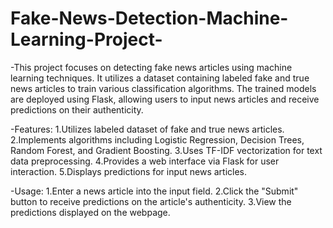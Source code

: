 # Fake-News-Detection-Machine-Learning-Project-
-This project focuses on detecting fake news articles using machine learning techniques. It utilizes a dataset containing labeled fake and true news articles to train various classification algorithms. The trained models are deployed using Flask, allowing users to input news articles and receive predictions on their authenticity.

-Features:
  1.Utilizes labeled dataset of fake and true news articles.
  2.Implements algorithms including Logistic Regression, Decision Trees, Random Forest, and Gradient Boosting.
  3.Uses TF-IDF vectorization for text data preprocessing.
  4.Provides a web interface via Flask for user interaction.
  5.Displays predictions for input news articles.

-Usage:
  1.Enter a news article into the input field.
  2.Click the "Submit" button to receive predictions on the article's authenticity.
  3.View the predictions displayed on the webpage.
